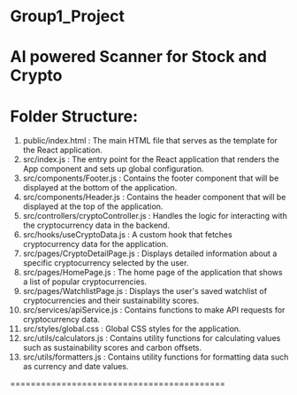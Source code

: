 # Group1_Project
AI powered Scanner for Stock and Crypto
=========================================
Folder Structure:
=========================================
1. public/index.html	                  :	  The main HTML file that serves as the template for the React application.
2. src/index.js 	                      : 	The entry point for the React application that renders the App component and sets up global configuration.
3. src/components/Footer.js 	          : 	Contains the footer component that will be displayed at the bottom of the application.
4. src/components/Header.js 	          : 	Contains the header component that will be displayed at the top of the application.
5. src/controllers/cryptoController.js 	: 	Handles the logic for interacting with the cryptocurrency data in the backend.
6. src/hooks/useCryptoData.js 	        : 	A custom hook that fetches cryptocurrency data for the application.
7. src/pages/CryptoDetailPage.js 	      : 	Displays detailed information about a specific cryptocurrency selected by the user.
8. src/pages/HomePage.js 	              : 	The home page of the application that shows a list of popular cryptocurrencies.
9. src/pages/WatchlistPage.js 	        : 	Displays the user's saved watchlist of cryptocurrencies and their sustainability scores.
10. src/services/apiService.js 	        : 	Contains functions to make API requests for cryptocurrency data.
11. src/styles/global.css               :  Global CSS styles for the application.
12. src/utils/calculators.js 	          : 	Contains utility functions for calculating values such as sustainability scores and carbon offsets.
13. src/utils/formatters.js 	          : 	Contains utility functions for formatting data such as currency and date values.

==========================================
